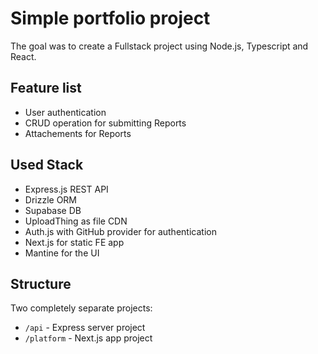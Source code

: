 # Simple portfolio project

The goal was to create a Fullstack project using Node.js, Typescript and React.

## Feature list

- User authentication
- CRUD operation for submitting Reports
- Attachements for Reports

## Used Stack

- Express.js REST API
- Drizzle ORM
- Supabase DB
- UploadThing as file CDN
- Auth.js with GitHub provider for authentication
- Next.js for static FE app
- Mantine for the UI

## Structure

Two completely separate projects:

- `/api` - Express server project
- `/platform` - Next.js app project